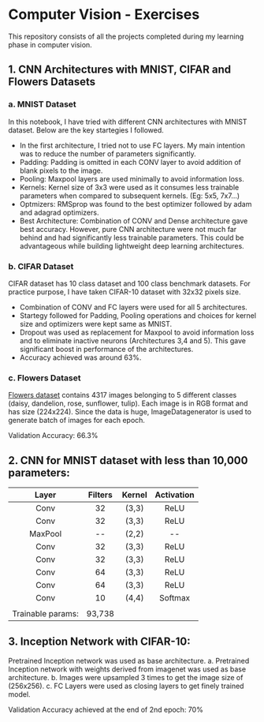 # Computer Vision - Exercises

This repository consists of all the projects completed during my learning phase in computer vision.

## 1. CNN Architectures with MNIST, CIFAR and Flowers Datasets

### a. MNIST Dataset
In this notebook, I have tried with different CNN architectures with MNIST dataset. Below are the key startegies I followed.
-  In the first architecture, I tried not to use FC layers. My main intention was to reduce the number of parameters significantly.
-  Padding: Padding is omitted in each CONV layer to avoid addition of blank pixels to the image.
-  Pooling: Maxpool layers are used minimally to avoid information loss.
-  Kernels: Kernel size of 3x3 were used as it consumes less trainable parameters when compared to subsequent kernels. (Eg: 5x5, 7x7...)
-  Optmizers: RMSprop was found to the best optimizer followed by adam and adagrad optimizers.
-  Best Architecture: Combination of CONV and Dense architecture gave best accuracy. However, pure CNN architecture were not much far behind and had significantly less trainable parameters. This could be advantageous while building lightweight deep learning architectures.

### b. CIFAR Dataset
CIFAR dataset has 10 class dataset and 100 class benchmark datasets. For practice purpose, I have taken CIFAR-10 dataset with 32x32 pixels size.
-  Combination of CONV and FC layers were used for all 5 architectures.
-  Startegy followed for Padding, Pooling operations and choices for kernel size and optimizers were kept same as MNIST.
-  Dropout was used as replacement for Maxpool to avoid information loss and to eliminate inactive neurons (Architectures 3,4 and 5). This gave significant boost in performance of the architectures.
-  Accuracy achieved was around 63%.


### c. Flowers Dataset
[Flowers dataset](https://www.kaggle.com/alxmamaev/flowers-recognition) contains 4317 images belonging to 5 different classes (daisy, dandelion, rose, sunflower, tulip). Each image is in RGB format and has size (224x224). Since the data is huge, ImageDatagenerator is used to generate batch of images for each epoch.

Validation Accuracy: 66.3%

## 2. CNN for MNIST dataset with less than 10,000 parameters:

| Layer | Filters | Kernel | Activation |
|:-----:|:-------:|:------:|:----------:|
|Conv|32|(3,3)|ReLU|
|Conv|32|(3,3)|ReLU|
|MaxPool|--|(2,2)|--|
|Conv|32|(3,3)|ReLU|
|Conv|32|(3,3)|ReLU|
|Conv|64|(3,3)|ReLU|
|Conv|64|(3,3)|ReLU|
|Conv|10|(4,4)|Softmax|
|||||
|Trainable params:|93,738|


## 3. Inception Network with CIFAR-10:
Pretrained Inception network was used as base architecture.
a. Pretrained Inception network with weights derived from imagenet was used as base architecture.
b. Images were upsampled 3 times to get the image size of (256x256).
c. FC Layers were used as closing layers to get finely trained model.

Validation Accuracy achieved at the end of 2nd epoch: 70%
